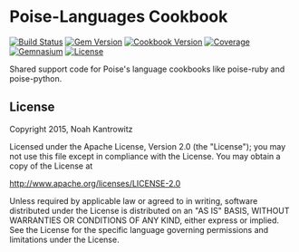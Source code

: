 # Poise-Languages Cookbook

[![Build Status](https://img.shields.io/travis/poise/poise-languages.svg)](https://travis-ci.org/poise/poise-languages)
[![Gem Version](https://img.shields.io/gem/v/poise-languages.svg)](https://rubygems.org/gems/poise-languages)
[![Cookbook Version](https://img.shields.io/cookbook/v/poise-languages.svg)](https://supermarket.chef.io/cookbooks/poise-languages)
[![Coverage](https://img.shields.io/codecov/c/github/poise/poise-languages.svg)](https://codecov.io/github/poise/poise-languages)
[![Gemnasium](https://img.shields.io/gemnasium/poise/poise-languages.svg)](https://gemnasium.com/poise/poise-languages)
[![License](https://img.shields.io/badge/license-Apache_2-blue.svg)](https://www.apache.org/licenses/LICENSE-2.0)

Shared support code for Poise's language cookbooks like poise-ruby and
poise-python.

## License

Copyright 2015, Noah Kantrowitz

Licensed under the Apache License, Version 2.0 (the "License");
you may not use this file except in compliance with the License.
You may obtain a copy of the License at

http://www.apache.org/licenses/LICENSE-2.0

Unless required by applicable law or agreed to in writing, software
distributed under the License is distributed on an "AS IS" BASIS,
WITHOUT WARRANTIES OR CONDITIONS OF ANY KIND, either express or implied.
See the License for the specific language governing permissions and
limitations under the License.
